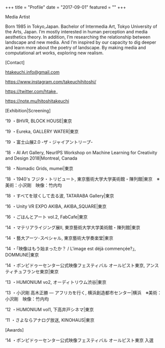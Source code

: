 +++
title = "Profile"
date = "2017-09-01"
featured = ""
+++

Media Artist

Born 1985 in Tokyo,Japan. Bachelor of Intermedia Art, Tokyo University of the Arts, Japan.
I’m mostly interested in human perception and media aesthetics theory.
In addition, I’m researching the relationship between landscape and new media.
And I’m inspired by our capacity to dig deeper and learn more about the poetry of landscape.
By making media and computational art works, exploring new realism.


[Contact]

htakeuchi.info@gmail.com

https://www.instagram.com/takeuchihitoshi/

https://twitter.com/htake_

https://note.mu/hitoshitakeuchi

[Exhibition|Screening]

‘19 ・BHVR, BLOCK HOUSE|東京

‘19 ・Eureka, GALLERY WATER|東京

‘19 ・富士山展2.0 -ザ・ジャイアントリープ-

‘18 ・AI Art Gallery, NeurIPS Workshop on Machine Learning for Creativity and Design 2018|Montreal, Canada

‘18 ・Nomadic Grids, mumei|東京

‘18 ・1940's フジタ・トリビュート, 東京藝術大学大学美術館・陳列館|東京　※美術：小沢剛　映像：竹内均

‘18 ・すべてを球くして去る波, TATARABA Gallery|東京

‘16 ・Unity VR EXPO AKIBA, AKIBA_SQUARE|東京

‘16 ・ごはんとアート vol.2, FabCafe|東京

‘14 ・マテリアライジング展Ⅱ, 東京藝術大学大学美術館・陳列館|東京

‘14 ・藝大アーツ･スペシャル, 東京藝術大学奏楽堂|東京

‘14 ・｢映像はもう始まったか？ / L'image est déjà commençée?｣, DOMMUNE|東京

‘14 ・ポンピドゥーセンター公式映像フェスティバル オールピスト東京, アンスティチュフランセ東京|東京

‘13 ・HUMONIUM vo2, オーディトリウム渋谷|東京

‘13 ・小沢剛 高木正勝 — アフリカを行く, 横浜創造都市センター|横浜　※美術：小沢剛　映像：竹内均

‘12 ・HUMONIUM vol1, 下高井戸シネマ|東京

‘11 ・さよならアナログ放送, KINOHAUS|東京


[Awards]

‘14 ・ポンピドゥーセンター公式映像フェスティバル オールピスト東京 入選

